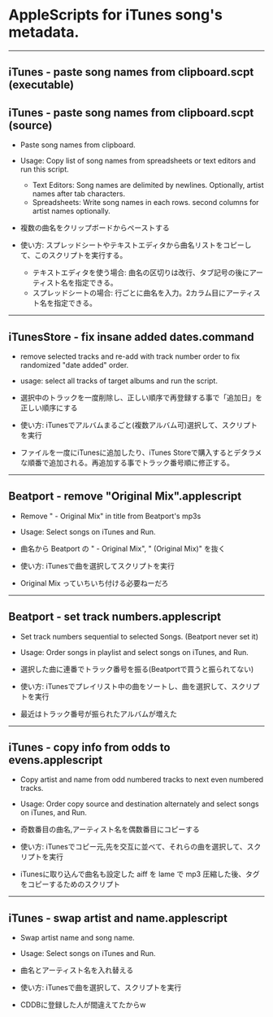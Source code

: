 # AppleScripts for iTunes song's metadata.

------------------------------------------------------------
## iTunes - paste song names from clipboard.scpt (executable)
## iTunes - paste song names from clipboard.scpt (source)

* Paste song names from clipboard.
* Usage: Copy list of song names from spreadsheets or text editors and run this script.
  * Text Editors: Song names are delimited by newlines. Optionally, artist names after tab characters.
  * Spreadsheets: Write song names in each rows. second columns for artist names optionally.

* 複数の曲名をクリップボードからペーストする
* 使い方: スプレッドシートやテキストエディタから曲名リストをコピーして、このスクリプトを実行する。
  * テキストエディタを使う場合: 曲名の区切りは改行、タブ記号の後にアーティスト名を指定できる。
  * スプレッドシートの場合: 行ごとに曲名を入力。2カラム目にアーティスト名を指定できる。


------------------------------------------------------------
## iTunesStore - fix insane added dates.command

* remove selected tracks and re-add with track number order to fix randomized "date added" order.
* usage: select all tracks of target albums and run the script.

* 選択中のトラックを一度削除し、正しい順序で再登録する事で「追加日」を正しい順序にする
* 使い方: iTunesでアルバムまるごと(複数アルバム可)選択して、スクリプトを実行

* ファイルを一度にiTunesに追加したり、iTunes Storeで購入するとデタラメな順番で追加される。再追加する事でトラック番号順に修正する。


------------------------------------------------------------
## Beatport - remove "Original Mix".applescript

* Remove " - Original Mix" in title from Beatport's mp3s
* Usage: Select songs on iTunes and Run.

* 曲名から Beatport の " - Original Mix", " (Original Mix)" を抜く
* 使い方: iTunesで曲を選択してスクリプトを実行

* Original Mix っていちいち付ける必要ねーだろ


------------------------------------------------------------
## Beatport - set track numbers.applescript

* Set track numbers sequential to selected Songs. (Beatport never set it)
* Usage: Order songs in playlist and select songs on iTunes, and Run.

* 選択した曲に連番でトラック番号を振る(Beatportで買うと振られてない)
* 使い方: iTunesでプレイリスト中の曲をソートし、曲を選択して、スクリプトを実行

* 最近はトラック番号が振られたアルバムが増えた


------------------------------------------------------------
## iTunes - copy info from odds to evens.applescript

* Copy artist and name from odd numbered tracks to next even numbered tracks.
* Usage: Order copy source and destination alternately and select songs on iTunes, and Run.

* 奇数番目の曲名,アーティスト名を偶数番目にコピーする
* 使い方: iTunesでコピー元,先を交互に並べて、それらの曲を選択して、スクリプトを実行

* iTunesに取り込んで曲名も設定した aiff を lame で mp3 圧縮した後、タグをコピーするためのスクリプト


------------------------------------------------------------
## iTunes - swap artist and name.applescript

* Swap artist name and song name.
* Usage: Select songs on iTunes and Run.

* 曲名とアーティスト名を入れ替える
* 使い方: iTunesで曲を選択して、スクリプトを実行

* CDDBに登録した人が間違えてたからw

